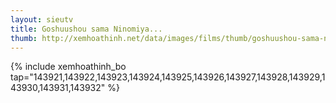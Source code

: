 ```yaml
---
layout: sieutv
title: Goshuushou sama Ninomiya...
thumb: http://xemhoathinh.net/data/images/films/thumb/goshuushou-sama-ninomiya-kun-goshuushou-sama-ninomiya-kun-2012.jpg
---
```

{% include xemhoathinh_bo tap="143921,143922,143923,143924,143925,143926,143927,143928,143929,143930,143931,143932" %} 
